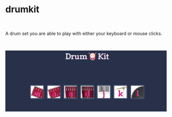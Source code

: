 # drumkit

<br>

A drum set you are able to play with either your keyboard or mouse clicks. 

<br> 

![Main Page](dk.png)
